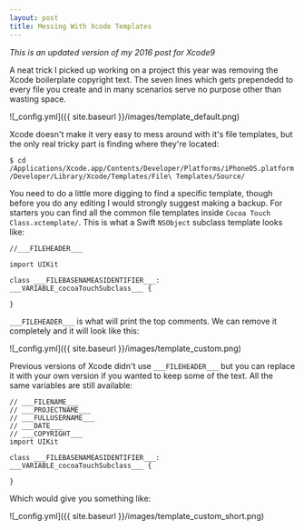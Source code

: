 ```yaml
---
layout: post
title: Messing With Xcode Templates
---
```


*This is an updated version of my 2016 post for Xcode9*

A neat trick I picked up working on a project this year was removing the Xcode boilerplate copyright text. The seven lines  which gets prependedd to every file you create and in many scenarios serve no purpose other than wasting space.

![_config.yml]({{ site.baseurl }}/images/template_default.png) 

Xcode doesn't make it very easy to mess around with it's file templates, but the only real tricky part is finding where they're located:

`$ cd /Applications/Xcode.app/Contents/Developer/Platforms/iPhoneOS.platform/Developer/Library/Xcode/Templates/File\ Templates/Source/`


You need to do a little more digging to find a specific template, though before you do any editing I would strongly suggest making a backup. For starters you can find all the common file templates inside `Cocoa Touch Class.xctemplate/`. This is what a Swift `NSObject` subclass template looks like:


```
//___FILEHEADER___

import UIKit

class ___FILEBASENAMEASIDENTIFIER___: ___VARIABLE_cocoaTouchSubclass___ {

}
```

`___FILEHEADER___` is what will print the top comments. We can remove it completely and it will look like this:

![_config.yml]({{ site.baseurl }}/images/template_custom.png) 

Previous versions of Xcode didn't use `___FILEHEADER___` but you can replace it with your own version if you wanted to keep some of the text. All the same variables are still available:

```
// ___FILENAME___
// ___PROJECTNAME___
// ___FULLUSERNAME___
// ___DATE___
// ___COPYRIGHT___
import UIKit

class ___FILEBASENAMEASIDENTIFIER___: ___VARIABLE_cocoaTouchSubclass___ {

}
```

Which would give you something like:

![_config.yml]({{ site.baseurl }}/images/template_custom_short.png) 